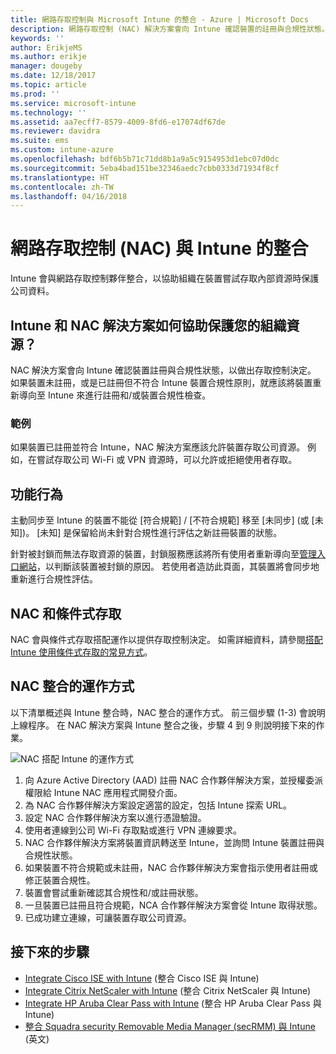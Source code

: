 ```yaml
---
title: 網路存取控制與 Microsoft Intune 的整合 - Azure | Microsoft Docs
description: 網路存取控制 (NAC) 解決方案會向 Intune 確認裝置的註冊與合規性狀態。 NAC 包含特定的行為，並且會與條件式存取搭配運作。 請參閱步驟來開始上線，以及取得合作夥伴解決方案清單。
keywords: ''
author: ErikjeMS
ms.author: erikje
manager: dougeby
ms.date: 12/18/2017
ms.topic: article
ms.prod: ''
ms.service: microsoft-intune
ms.technology: ''
ms.assetid: aa7ecff7-8579-4009-8fd6-e17074df67de
ms.reviewer: davidra
ms.suite: ems
ms.custom: intune-azure
ms.openlocfilehash: bdf6b5b71c71dd8b1a9a5c9154953d1ebc07d0dc
ms.sourcegitcommit: 5eba4bad151be32346aedc7cbb0333d71934f8cf
ms.translationtype: HT
ms.contentlocale: zh-TW
ms.lasthandoff: 04/16/2018
---
```

# <a name="network-access-control-nac-integration-with-intune"></a>網路存取控制 (NAC) 與 Intune 的整合

Intune 會與網路存取控制夥伴整合，以協助組織在裝置嘗試存取內部資源時保護公司資料。

## <a name="how-do-intune-and-nac-solutions-help-protect-your-organization-resources"></a>Intune 和 NAC 解決方案如何協助保護您的組織資源？

NAC 解決方案會向 Intune 確認裝置註冊與合規性狀態，以做出存取控制決定。 如果裝置未註冊，或是已註冊但不符合 Intune 裝置合規性原則，就應該將裝置重新導向至 Intune 來進行註冊和/或裝置合規性檢查。

### <a name="example"></a>範例

如果裝置已註冊並符合 Intune，NAC 解決方案應該允許裝置存取公司資源。 例如，在嘗試存取公司 Wi-Fi 或 VPN 資源時，可以允許或拒絕使用者存取。

## <a name="feature-behaviors"></a>功能行為

主動同步至 Intune 的裝置不能從 [符合規範] / [不符合規範] 移至 [未同步] (或 [未知])。 [未知] 是保留給尚未針對合規性進行評估之新註冊裝置的狀態。

針對被封鎖而無法存取資源的裝置，封鎖服務應該將所有使用者重新導向至[管理入口網站](https://portal.manage.microsoft.com)，以判斷該裝置被封鎖的原因。  若使用者造訪此頁面，其裝置將會同步地重新進行合規性評估。

## <a name="nac-and-conditional-access"></a>NAC 和條件式存取

NAC 會與條件式存取搭配運作以提供存取控制決定。 如需詳細資料，請參閱[搭配 Intune 使用條件式存取的常見方式](conditional-access-intune-common-ways-use.md)。

## <a name="how-the-nac-integration-works"></a>NAC 整合的運作方式

以下清單概述與 Intune 整合時，NAC 整合的運作方式。 前三個步驟 (1-3) 會說明上線程序。 在 NAC 解決方案與 Intune 整合之後，步驟 4 到 9 則說明接下來的作業。

![NAC 搭配 Intune 的運作方式](./media/ca-intune-common-ways-2.png)

1. 向 Azure Active Directory (AAD) 註冊 NAC 合作夥伴解決方案，並授權委派權限給 Intune NAC 應用程式開發介面。
2. 為 NAC 合作夥伴解決方案設定適當的設定，包括 Intune 探索 URL。
3. 設定 NAC 合作夥伴解決方案以進行憑證驗證。
4. 使用者連線到公司 Wi-Fi 存取點或進行 VPN 連線要求。
5. NAC 合作夥伴解決方案將裝置資訊轉送至 Intune，並詢問 Intune 裝置註冊與合規性狀態。
6. 如果裝置不符合規範或未註冊，NAC 合作夥伴解決方案會指示使用者註冊或修正裝置合規性。
7. 裝置會嘗試重新確認其合規性和/或註冊狀態。
8. 一旦裝置已註冊且符合規範，NCA 合作夥伴解決方案會從 Intune 取得狀態。
9. 已成功建立連線，可讓裝置存取公司資源。

## <a name="next-steps"></a>接下來的步驟

- [Integrate Cisco ISE with Intune](http://www.cisco.com/c/en/us/td/docs/security/ise/2-1/admin_guide/b_ise_admin_guide_21/b_ise_admin_guide_20_chapter_01000.html) (整合 Cisco ISE 與 Intune)
- [Integrate Citrix NetScaler with Intune](http://docs.citrix.com/en-us/netscaler-gateway/12/microsoft-intune-integration/configuring-network-access-control-device-check-for-netscaler-gateway-virtual-server-for-single-factor-authentication-deployment.html) (整合 Citrix NetScaler 與 Intune)
- [Integrate HP Aruba Clear Pass with Intune](https://support.arubanetworks.com/Documentation/tabid/77/DMXModule/512/Command/Core_Download/Default.aspx?EntryId=23757) (整合 HP Aruba Clear Pass 與 Intune)
- [整合 Squadra security Removable Media Manager (secRMM) 與 Intune ](http://www.squadratechnologies.com/StaticContent/ProductDownload/secRMM/9.9.0.0/secRMMIntuneAccessControlSetupGuide.pdf) \(英文\)